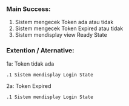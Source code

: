 ### Main Success:

1. Sistem mengecek Token ada atau tidak
2. Sistem mengecek Token Expired atau tidak
3. Sistem mendisplay view Ready State

### Extention / Aternative:
1a: Token tidak ada

    .1 Sistem mendisplay Login State

2a: Token Expired

    .1 Sistem mendisplay Login State
